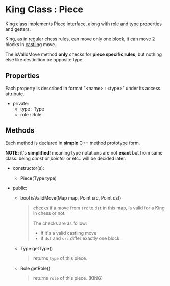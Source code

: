 # King Class : Piece

King class implements Piece interface, along with role and type properties and getters.

King, as in regular chess rules, can move only one block, it can move 2 blocks in [castling](https://en.wikipedia.org/wiki/Castling) move.

The isValidMove method **only** checks for **piece specific rules**, but nothing else like destinition be opposite type.

## Properties

Each property is described in format "\<name\> : \<type\>" under its access attribute.

*   private:
    *   type : Type
    *   role : Role

## Methods

Each method is declared in **simple** C++ method prototype form.

**NOTE**: it's **simplified**! meaning type notations are not **exact** but from same class. being *const* or *pointer* or etc.. will be decided later.

*   constructor(s):  
    *   Piece(Type type)

*   public:
    *   bool isValidMove(Map map, Point src, Point dst)
        > checks if a move from `src` to `dst` in this map, 
        > is valid for a King in chess or not.
        > 
        > The checks are as follow:
        > *   if it's a valid castling move
        > *   if `dst` and `src` differ exactly one block.

    *   Type getType()
        > returns `type` of this piece.

    *   Role getRole()
        > returns `role` of this piece. (KING)
